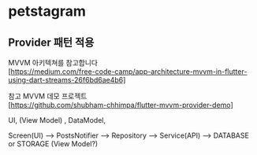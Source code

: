 # petstagram

## Provider 패턴 적용

MVVM 아키텍쳐를 참고합니다  
[https://medium.com/free-code-camp/app-architecture-mvvm-in-flutter-using-dart-streams-26f6bd6ae4b6]

참고 MVVM 데모 프로젝트  
[https://github.com/shubham-chhimpa/flutter-mvvm-provider-demo]

UI, (View Model) , DataModel,

Screen(UI) --> PostsNotifier --> Repository --> Service(API) --> DATABASE or STORAGE
(View Model?)
